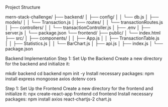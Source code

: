 Project Structure

mern-stack-challenge/
├── backend/
│   ├── config/
│   │   └── db.js
│   ├── models/
│   │   └── Transaction.js
│   ├── routes/
│   │   └── transactionRoutes.js
│   ├── controllers/
│   │   └── transactionController.js
│   ├── .env
│   ├── server.js
│   └── package.json
└── frontend/
    ├── public/
    │   └── index.html
    ├── src/
    │   ├── components/
    │   │   ├── App.js
    │   │   ├── TransactionTable.js
    │   │   ├── Statistics.js
    │   │   └── BarChart.js
    │   ├── api.js
    │   ├── index.js
    │   └── package.json

Backend Implementation
Step 1: Set Up the Backend
Create a new directory for the backend and initialize it:

mkdir backend
cd backend
npm init -y
Install necessary packages:
npm install express mongoose axios dotenv cors

Step 1: Set Up the Frontend
Create a new directory for the frontend and initialize it:
npx create-react-app frontend
cd frontend
Install necessary packages:
npm install axios react-chartjs-2 chart.js
